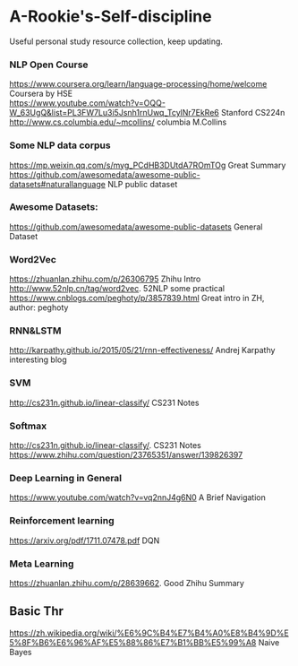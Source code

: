 # A-Rookie's-Self-discipline
Useful personal study resource collection, keep updating.
### NLP Open Course
https://www.coursera.org/learn/language-processing/home/welcome Coursera by HSE <br>
https://www.youtube.com/watch?v=OQQ-W_63UgQ&list=PL3FW7Lu3i5Jsnh1rnUwq_TcylNr7EkRe6 Stanford CS224n <br>
http://www.cs.columbia.edu/~mcollins/ columbia M.Collins <br>
### Some NLP data corpus 
https://mp.weixin.qq.com/s/myg_PCdHB3DUtdA7ROmTOg Great Summary <br>
https://github.com/awesomedata/awesome-public-datasets#naturallanguage NLP public dataset <br>
### Awesome Datasets:
https://github.com/awesomedata/awesome-public-datasets General Dataset <br>
### Word2Vec
https://zhuanlan.zhihu.com/p/26306795 Zhihu Intro <br>
http://www.52nlp.cn/tag/word2vec. 52NLP some practical <br>
https://www.cnblogs.com/peghoty/p/3857839.html Great intro in ZH, author: peghoty <br>
### RNN&LSTM
http://karpathy.github.io/2015/05/21/rnn-effectiveness/  Andrej Karpathy interesting blog <br>
### SVM
http://cs231n.github.io/linear-classify/   CS231 Notes <br>
### Softmax
http://cs231n.github.io/linear-classify/.  CS231 Notes <br>
https://www.zhihu.com/question/23765351/answer/139826397 <br>
### Deep Learning in General
https://www.youtube.com/watch?v=vq2nnJ4g6N0 A Brief Navigation
### Reinforcement learning
https://arxiv.org/pdf/1711.07478.pdf DQN <br>
### Meta Learning
https://zhuanlan.zhihu.com/p/28639662. Good Zhihu Summary  <br>

## Basic Thr
https://zh.wikipedia.org/wiki/%E6%9C%B4%E7%B4%A0%E8%B4%9D%E5%8F%B6%E6%96%AF%E5%88%86%E7%B1%BB%E5%99%A8 Naive Bayes
